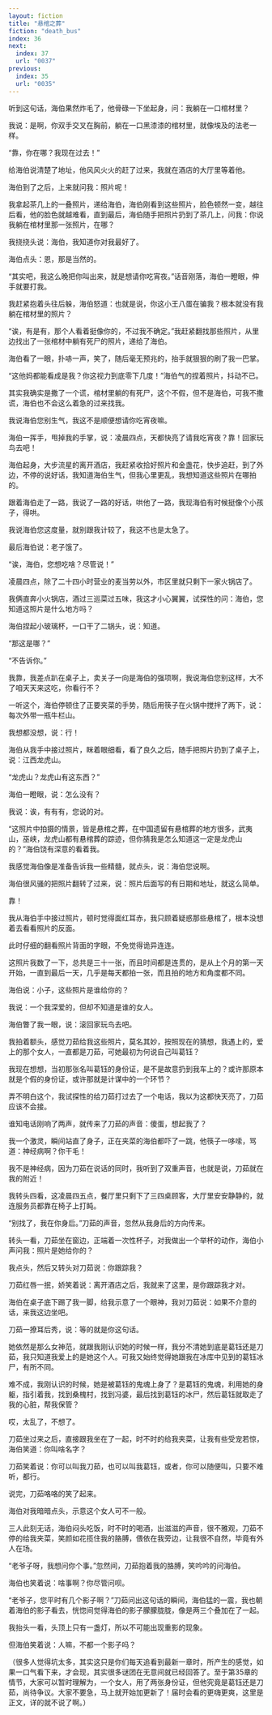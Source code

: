 ```yaml
---
layout: fiction
title: "悬棺之葬"
fiction: "death_bus"
index: 36
next:
  index: 37
  url: "0037"
previous:
  index: 35
  url: "0035"
---
```

听到这句话，海伯果然炸毛了，他骨碌一下坐起身，问：我躺在一口棺材里？

我说：是啊，你双手交叉在胸前，躺在一口黑漆漆的棺材里，就像埃及的法老一样。

“靠，你在哪？我现在过去！”

给海伯说清楚了地址，他风风火火的赶了过来，我就在酒店的大厅里等着他。

海伯到了之后，上来就问我：照片呢！

我拿起茶几上的一叠照片，递给海伯，海伯刚看到这些照片，脸色顿然一变，越往后看，他的脸色就越难看，直到最后，海伯随手把照片扔到了茶几上，问我：你说我躺在棺材里那一张照片，在哪？

我挠挠头说：海伯，我知道你对我最好了。

海伯点头：恩，那是当然的。

“其实吧，我这么晚把你叫出来，就是想请你吃宵夜。”话音刚落，海伯一瞪眼，伸手就要打我。

我赶紧抱着头往后躲，海伯怒道：也就是说，你这小王八蛋在骗我？根本就没有我躺在棺材里的照片？

“诶，有是有，那个人看着挺像你的，不过我不确定。”我赶紧翻找那些照片，从里边找出了一张棺材中躺有死尸的照片，递给了海伯。

海伯看了一眼，扑哧一声，笑了，随后毫无预兆的，抬手就狠狠的刷了我一巴掌。

“这他妈都能看成是我？你这视力到底零下几度！”海伯气的捏着照片，抖动不已。

其实我确实是撒了一个谎，棺材里躺的有死尸，这个不假，但不是海伯，可我不撒谎，海伯也不会这么着急的过来找我。

我说海伯您别生气，我这不是顺便想请你吃宵夜嘛。

海伯一挥手，甩掉我的手掌，说：凌晨四点，天都快亮了请我吃宵夜？靠！回家玩鸟去吧！

海伯起身，大步流星的离开酒店，我赶紧收拾好照片和金盏花，快步追赶，到了外边，不停的说好话，我知道海伯生气，但我心里更乱，我想知道这些照片在哪拍的。

跟着海伯走了一路，我说了一路的好话，哄他了一路，我现海伯有时候挺像个小孩子，得哄。

我说海伯您这度量，就别跟我计较了，我这不也是太急了。

最后海伯说：老子饿了。

“诶，海伯，您想吃啥？尽管说！”

凌晨四点，除了二十四小时营业的麦当劳以外，市区里就只剩下一家火锅店了。

我俩直奔小火锅店，酒过三巡菜过五味，我这才小心翼翼，试探性的问：海伯，您知道这照片是什么地方吗？

海伯捏起小玻璃杯，一口干了二锅头，说：知道。

“那这是哪？”

“不告诉你。”

我靠，我差点趴在桌子上，卖关子一向是海伯的强项啊，我说海伯您别这样，大不了咱天天来这吃，你看行不？

一听这个，海伯停顿住了正要夹菜的手势，随后用筷子在火锅中搅拌了两下，说：每次外带一瓶牛栏山。

我想都没想，说：行！

海伯从我手中接过照片，眯着眼细看，看了良久之后，随手把照片扔到了桌子上，说：江西龙虎山。

“龙虎山？龙虎山有这东西？”

海伯一瞪眼，说：怎么没有？

我说：诶，有有有，您说的对。

“这照片中拍摄的情景，皆是悬棺之葬，在中国遗留有悬棺葬的地方很多，武夷山，巫峡，龙虎山都有悬棺葬的踪迹，但你猜我是怎么知道这一定是龙虎山的？”海伯饶有深意的看着我。

我感觉海伯像是准备告诉我一些精髓，就点头，说：海伯您说啊。

海伯很风骚的把照片翻转了过来，说：照片后面写的有日期和地址，就这么简单。

靠！

我从海伯手中接过照片，顿时觉得面红耳赤，我只顾着疑惑那些悬棺了，根本没想着去看看照片的反面。

此时仔细的翻看照片背面的字眼，不免觉得诡异连连。

这照片我数了一下，总共是三十一张，而且时间都是连贯的，是从上个月的第一天开始，一直到最后一天，几乎是每天都拍一张，而且拍的地方和角度都不同。

海伯说：小子，这些照片是谁给你的？

我说：一个我深爱的，但却不知道是谁的女人。

海伯瞥了我一眼，说：滚回家玩鸟去吧。

我拍着额头，感觉刀茹给我这些照片，莫名其妙，按照现在的猜想，我遇上的，爱上的那个女人，一直都是刀茹，可她最初为何说自己叫葛钰？

我现在想想，当初那张名叫葛钰的身份证，是不是故意扔到我车上的？或许那原本就是个假的身份证，或许那就是计谋中的一个环节？

弄不明白这个，我试探性的给刀茹打过去了一个电话，我以为这都快天亮了，刀茹应该不会接。

谁知电话刚响了两声，就传来了刀茹的声音：傻蛋，想起我了？

我一个激灵，瞬间站直了身子，正在夹菜的海伯都吓了一跳，他筷子一哆嗦，骂道：神经病啊？你干毛！

我不是神经病，因为刀茹在说话的同时，我听到了双重声音，也就是说，刀茹就在我的附近！

我转头四看，这凌晨四五点，餐厅里只剩下了三四桌顾客，大厅里安安静静的，就连服务员都靠在椅子上打盹。

“别找了，我在你身后。”刀茹的声音，忽然从我身后的方向传来。

转头一看，刀茹坐在窗边，正端着一次性杯子，对我做出一个举杯的动作，海伯小声问我：照片是她给你的？

我点头，然后又转头对刀茹说：你跟踪我？

刀茹红唇一抿，娇笑着说：离开酒店之后，我就来了这里，是你跟踪我才对。

海伯在桌子底下踢了我一脚，给我示意了一个眼神，我对刀茹说：如果不介意的话，来我这边坐吧。

刀茹一撩耳后秀，说：等的就是你这句话。

她依然是那么女神范，就跟我刚认识她的时候一样，我分不清她到底是葛钰还是刀茹，我只知道我爱上的是她这个人。可我又始终觉得她跟我在冰库中见到的葛钰冰尸，有所不同。

难不成，我刚认识的时候，她是被葛钰的鬼魂上身了？是葛钰的鬼魂，利用她的身躯，指引着我，找到桑槐村，找到冯婆，最后找到葛钰的冰尸，然后葛钰就取走了我的心脏，帮我保管？

哎，太乱了，不想了。

刀茹坐过来之后，直接跟我坐在了一起，时不时的给我夹菜，让我有些受宠若惊，海伯笑道：你叫啥名字？

刀茹笑着说：你可以叫我刀茹，也可以叫我葛钰，或者，你可以随便叫，只要不难听，都行。

说完，刀茹咯咯的笑了起来。

海伯对我暗暗点头，示意这个女人可不一般。

三人此刻无话，海伯闷头吃饭，时不时的喝酒，出滋滋的声音，很不雅观，刀茹不停的给我夹菜，笑颜如花揽住我的胳膊，偎依在我旁边，让我很不自然，毕竟有外人在场。

“老爷子呀，我想问你个事。”忽然间，刀茹抱着我的胳膊，笑吟吟的问海伯。

海伯也笑着说：啥事啊？你尽管问呗。

“老爷子，您平时有几个影子啊？”刀茹问出这句话的瞬间，海伯猛的一震，我也朝着海伯的影子看去，恍惚间觉得海伯的影子朦朦胧胧，像是两三个叠加在了一起。

我抬头一看，头顶上只有一盏灯，所以不可能出现重影的现象。

但海伯笑着说：人嘛，不都一个影子吗？

（很多人觉得坑太多，其实这只是你们每天追看到最新一章时，所产生的感觉，如果一口气看下来，才会现，其实很多谜团在无意间就已经回答了。至于第35章的情节，大家可以暂时理解为，一个女人，用了两张身份证，但他究竟是葛钰还是刀茹，尚待争议。大家不要急，马上就开始加更新了！届时会看的更嗨更爽，这里是正文，详的就不说了啊。）